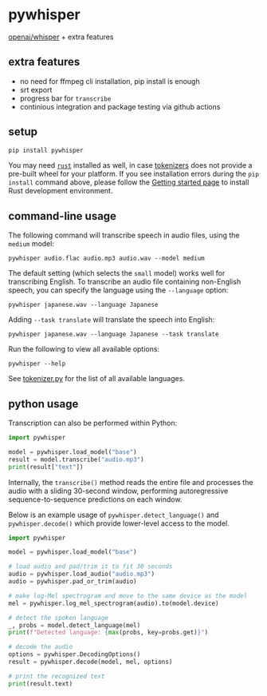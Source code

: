 # pywhisper
[openai/whisper](https://github.com/openai/whisper) + extra features

## extra features

- no need for ffmpeg cli installation, pip install is enough
- srt export
- progress bar for `transcribe`
- continious integration and package testing via github actions

## setup

```bash
pip install pywhisper
```

You may need [`rust`](http://rust-lang.org) installed as well, in case [tokenizers](https://pypi.org/project/tokenizers/) does not provide a pre-built wheel for your platform. If you see installation errors during the `pip install` command above, please follow the [Getting started page](https://www.rust-lang.org/learn/get-started) to install Rust development environment.

## command-line usage

The following command will transcribe speech in audio files, using the `medium` model:

    pywhisper audio.flac audio.mp3 audio.wav --model medium

The default setting (which selects the `small` model) works well for transcribing English. To transcribe an audio file containing non-English speech, you can specify the language using the `--language` option:

    pywhisper japanese.wav --language Japanese

Adding `--task translate` will translate the speech into English:

    pywhisper japanese.wav --language Japanese --task translate

Run the following to view all available options:

    pywhisper --help

See [tokenizer.py](pywhisper/tokenizer.py) for the list of all available languages.


## python usage

Transcription can also be performed within Python: 

```python
import pywhisper

model = pywhisper.load_model("base")
result = model.transcribe("audio.mp3")
print(result["text"])
```

Internally, the `transcribe()` method reads the entire file and processes the audio with a sliding 30-second window, performing autoregressive sequence-to-sequence predictions on each window.

Below is an example usage of `pywhisper.detect_language()` and `pywhisper.decode()` which provide lower-level access to the model.

```python
import pywhisper

model = pywhisper.load_model("base")

# load audio and pad/trim it to fit 30 seconds
audio = pywhisper.load_audio("audio.mp3")
audio = pywhisper.pad_or_trim(audio)

# make log-Mel spectrogram and move to the same device as the model
mel = pywhisper.log_mel_spectrogram(audio).to(model.device)

# detect the spoken language
_, probs = model.detect_language(mel)
print(f"Detected language: {max(probs, key=probs.get)}")

# decode the audio
options = pywhisper.DecodingOptions()
result = pywhisper.decode(model, mel, options)

# print the recognized text
print(result.text)
```